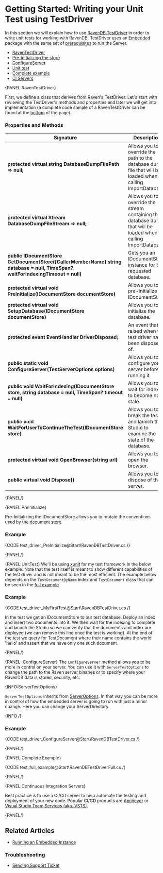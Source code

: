 # Getting Started: Writing your Unit Test using TestDriver

In this section we will explain how to use [RavenDB.TestDriver](https://www.nuget.org/packages/RavenDB.TestDriver/) in order to write unit tests for working with RavenDB.
TestDriver uses an [Embedded](../server/embedded) package with the same set of [prerequisites](../server/embedded#prerequisites) to run the Server.

- [RavenTestDriver](../start/test-driver#raventestdriver)
- [Pre-initializing the store](../start/test-driver#preinitialize)
- [ConfigureServer](../start/test-driver#configureserver)
- [Unit test](../start/test-driver#unittest)
- [Complete example](../start/test-driver#complete-example)
- [CI Servers](../start/test-driver#continuous-integration-servers)

{PANEL:RavenTestDriver}

First, we define a class that derives from Raven's TestDriver.
Let's start with reviewing the TestDriver's methods and properties and later we will get into implementation (a complete code sample of a RavenTestDriver can be found at the [bottom](../start/test-driver##complete-example) of the page).

### Properties and Methods
| Signature | Description |
| ----------| ----- |
| **protected virtual string DatabaseDumpFilePath => null;** | Allows you to override the path to the database dump file that will be loaded when calling ImportDatabase. |
| **protected virtual Stream DatabaseDumpFileStream => null;** |  Allows you to override the stream containing the database dump that will be loaded when calling ImportDatabase.  |
| **public IDocumentStore GetDocumentStore([CallerMemberName] string database = null, TimeSpan? waitForIndexingTimeout = null)** | Gets you an IDocumentStore instance for the requested database. |
| **protected virtual void PreInitialize(IDocumentStore documentStore)** |Allows you to pre-initialize the IDocumentStore. |
| **protected virtual void SetupDatabase(IDocumentStore documentStore)** | Allows you to initialize the database. |
| **protected event EventHandler DriverDisposed;** |An event that is raised when the test driver has been disposed of. |
| **public static void ConfigureServer(TestServerOptions options)** |Allows you to configure your server before running it|
| **public void WaitForIndexing(IDocumentStore store, string database = null, TimeSpan? timeout = null)** | Allows you to wait for indexes to become non-stale. |
| **public void WaitForUserToContinueTheTest(IDocumentStore store)** | Allows you to break the test and launch the Studio to examine the state of the database. |
| **protected virtual void OpenBrowser(string url)** | Allows you to open the browser. |
| **public virtual void Dispose()** | Allows you to dispose of the server. |

{PANEL/}

{PANEL:PreInitialize}

Pre-Initializing the IDocumentStore allows you to mutate the conventions used by the document store.

### Example

{CODE test_driver_PreInitialize@Start\RavenDBTestDriver.cs /}

{PANEL/}

{PANEL:UnitTest}
We'll be using [xunit](https://www.nuget.org/packages/xunit/) for my test framework in the below example.
Note that the test itself is meant to show different capabilities of the test driver and is not meant to be the most efficient.
The example below depends on the `TestDocumentByName` index and `TestDocument` class that can be seen in the [full example](../start/test-driver#complete-example)

### Example

{CODE test_driver_MyFirstTest@Start\RavenDBTestDriver.cs /}

In the test we get an IDocumentStore to our test database. Deploy an index and insert two documents into it. 
We then wait for the indexing to complete and launch the Studio so we can verify that the documents and index are deployed (we can remove this line once the test is working).
At the end of the test we query for TestDocument where their name contains the world 'hello' and assert that we have only one such document.

{PANEL/}

{PANEL: ConfigureServer}
The `ConfigureServer` method allows you to be more in control on your server. 
You can use it with `ServerTestOptions` to change the path to the Raven server binaries or to specify where your RavenDB data is stored, security, etc.

{INFO:ServerTestOptions}

`ServerTestOptions` inherits from [ServerOptions](../server/Embedded#getting-started). In that way you can be more in control of how the embedded server is going to run
with just a minor change. Here you can change your ServerDirectory.

{INFO /}

### Example

{CODE test_driver_ConfigureServer@Start\RavenDBTestDriver.cs /}

{PANEL/}

{PANEL:Complete Example}

{CODE test_full_example@Start\RavenDBTestDriverFull.cs /}

{PANEL/}


{PANEL:Continuous Integration Servers}

Best practice is to use a CI/CD server to help automate the testing and deployment of your new code. 
Popular CI/CD products are [AppVeyor](https://www.appveyor.com/) or [Visual Studio Team Services (aka. VSTS)](https://visualstudio.microsoft.com/team-services/).

{PANEL/}

## Related Articles

- [Running an Embedded Instance](../server/Embedded)

### Troubleshooting

- [Sending Support Ticket](../server/troubleshooting/sending-support-ticket)
